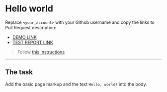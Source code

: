# Hello world
Replace `<your_account>` with your Github username and copy the links to Pull Request description:
- [DEMO LINK](https://VolodymyrDolishnii.github.io/layout_hello-world/)
- [TEST REPORT LINK](https://VolodymyrDolishnii.github.io/layout_hello-world/report/html_report/)

> Follow [this instructions](https://mate-academy.github.io/layout_task-guideline/#how-to-solve-the-layout-tasks-on-github)
___

## The task
Add the basic page markup and the text `Hello, world!` into the body.
